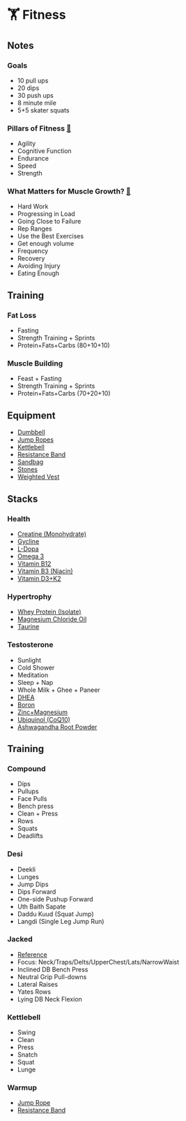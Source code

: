 # 🏋️ Fitness

## Notes
### Goals
* 10 pull ups
* 20 dips
* 30 push ups
* 8 minute mile
* 5+5 skater squats

### Pillars of Fitness [🔗](https://www.youtube.com/watch?v=mUlj3agnE84)
* Agility
* Cognitive Function
* Endurance
* Speed
* Strength

### What Matters for Muscle Growth? [🔗](https://www.youtube.com/watch?v=rl51CJlWhQY)
* Hard Work
* Progressing in Load
* Going Close to Failure
* Rep Ranges
* Use the Best Exercises
* Get enough volume
* Frequency
* Recovery
* Avoiding Injury
* Eating Enough


## Training
### Fat Loss
* Fasting
* Strength Training + Sprints
* Protein+Fats+Carbs (80+10+10)

### Muscle Building
* Feast + Fasting
* Strength Training + Sprints
* Protein+Fats+Carbs (70+20+10)


## Equipment
* [Dumbbell](https://www.roguefitness.com/rogue-dumbbells)
* [Jump Ropes](https://www.roguefitness.com/conditioning/jump-ropes)
* [Kettlebell](https://www.roguefitness.com/rogue-kettlebells)
* [Resistance Band](https://www.roguefitness.com/mobility-rehab/mobility-tools/bands)
* [Sandbag](https://www.roguefitness.com/rogue-sandbags)
* [Stones](https://www.roguefitness.com/rogue-rubber-atlas-stones)
* [Weighted Vest](https://www.roguefitness.com/bodyweight-gymnastics/body-weight/weight-vests)


## Stacks
### Health
  * [Creatine (Monohydrate)](https://smile.amazon.com/dp/B002DYIZEO/)
  * [Gycline](https://smile.amazon.com/dp/B0013OVZJW/)
  * [L-Dopa](https://smile.amazon.com/gp/product/B001QG5F0W/)
  * [Omega 3](https://smile.amazon.com/dp/B002CQU564/)
  * [Vitamin B12](https://smile.amazon.com/dp/B0013OQGO6/)
  * [Vitamin B3 (Niacin)](https://smile.amazon.com/gp/product/B0041SFOY4/)
  * [Vitamin D3+K2](https://smile.amazon.com/dp/B07255MPRN/)

### Hypertrophy
  * [Whey Protein (Isolate)](https://smile.amazon.com/dp/B00E7IODXQ/)
  * [Magnesium Chloride Oil](https://www.amazon.com/gp/product/B01CKEBFSE/)
  * [Taurine](https://smile.amazon.com/gp/product/B00663G4ZK/)

### Testosterone
  * Sunlight
  * Cold Shower
  * Meditation
  * Sleep + Nap
  * Whole Milk + Ghee + Paneer
  * [DHEA](https://smile.amazon.com/dp/B004R68K14/)
  * [Boron](https://smile.amazon.com/dp/B000LLYDEM/)
  * [Zinc+Magnesium](https://smile.amazon.com/dp/B000GIQS02/)
  * [Ubiquinol (CoQ10)](https://smile.amazon.com/dp/B00KHQJDWS/)
  * [Ashwagandha Root Powder](https://smile.amazon.com/dp/B081B9KN7F/)


## Training
### Compound
  * Dips
  * Pullups
  * Face Pulls
  * Bench press
  * Clean + Press
  * Rows
  * Squats
  * Deadlifts

### Desi
  * Deekli
  * Lunges
  * Jump Dips
  * Dips Forward
  * One-side Pushup Forward
  * Uth Baith Sapate
  * Daddu Kuud (Squat Jump)
  * Langdi (Single Leg Jump Run)

### Jacked
  * [Reference](https://www.youtube.com/watch?v=yy2nG18TfRQ)
  * Focus: Neck/Traps/Delts/UpperChest/Lats/NarrowWaist
  * Inclined DB Bench Press
  * Neutral Grip Pull-downs
  * Lateral Raises
  * Yates Rows
  * Lying DB Neck Flexion

### Kettlebell
  * Swing
  * Clean
  * Press
  * Snatch
  * Squat
  * Lunge

### Warmup
  * [Jump Rope](https://www.youtube.com/watch?v=wwzkJOKEHNA)
  * [Resistance Band](https://www.youtube.com/watch?v=hXS5di58qf0)
